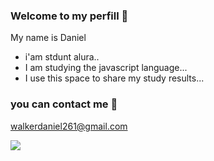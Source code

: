 ### Welcome to my perfill 🎱

My name is Daniel

- i'am stdunt alura..
- I am studying the javascript language...
- I use this space to share my study results...

 ### you can contact me 📧

 walkerdaniel261@gmail.com


![](https://tenor.com/pt-BR/view/brazil-world-cup-wc2018-creepy-brazilian-scary-brazilian-gif-12099512)

